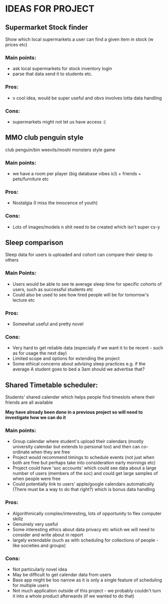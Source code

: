 # IDEAS FOR PROJECT

## Supermarket Stock finder
Show which local supermarkets a user can find a given item in stock (w prices etc) 

### Main points:
 - ask local supermarkets for stock inventory login
 - parse that data send it to students etc.

### Pros:
 - v cool idea, would be super useful and obvs involves lotta data handling

### Cons:
 - supermarkets might not let us have access :(


## MMO club penguin style
club penguin/bin weevils/moshi monsters style game

### Main points:
 - we have a room per player (big database vibes icl) + friends + pets/furniture etc

### Pros:
 - Nostalgia (I miss the innocence of youth)

### Cons:
 - Lots of images/models n shit need to be created which isn't super cs-y


## Sleep comparison
Sleep data for users is uploaded and cohort can compare their sleep to others

### Main Points:
- Users would be able to see te average sleep time for specific cohorts of users, such as successful students etc
- Could also be used to see how tired people will be for tomorrow's lecture etc

### Pros:
- Somewhat useful and pretty novel
 
### Cons:
- Very hard to get reliable data (especially if we want it to be recent - such as for usage the next day)
- Limited scope and options for extending the project
- Some ethical concerns about advising sleep practices e.g. if the average A student goes to bed a 3am should we advertise that?


## Shared Timetable scheduler:
Students' shared calender which helps people find timeslots where their friends are all available

**May have already been done in a previous project so will need to investigate how we can do it** 
 

### Main points:
- Group calendar where student's upload their calendars (mostly university calendar but extends to personal too) and then can co-ordinate when they are free
- Project would recommend timings to schedule events (not just when both are free but perhaps take into consideration early mornings etc)
- Project could have 'soc accounts' which could see data about a large number of users (members of the soc) and could get large samples of when people were free
- Could potentially link to users' apple/google calendars automatically (There must be a way to do that right?) which is bonus data handling

### Pros:
- Algorithmically complex/interesting, lots of opportunity to flex computer skillz 
- Genuinely very useful 
- Some interesting ethics about data privacy etc which we will need to consider and write about in report 
- largely extendable (such as with scheduling for collections of people - like societies and groups)

### Cons:
- Not particularly novel idea
- May be difficult to get calendar data from users
- Base app might be too narrow as it is only a single feature of scheduling for multiple users
- Not much application outside of this project - we probably couldn't turn it into a whole product afterwards (if we wanted to do that)
